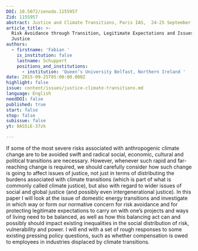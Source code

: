 ```yaml
---
DOI: 10.5072/zenodo.1155957
Zid: 1155957
abstract: Justice and Climate Transitions, Paris IAS,  24-25 September 2015 - Session 2
article_title: >-
  Risk Avoidance through Transition, Legitimate Expectations and Issues of
  Justice
authors:
  - firstname: 'Fabian '
    is_institution: false
    lastname: Schuppert
    positions_and_institutions:
      - institution: 'Queen’s University Belfast, Northern Ireland '
date: 2015-09-25T05:00:00.000Z
highlight: false
issue: content/issues/justice-climate-transitions.md
language: English
needDOI: false
published: true
start: false
stop: false
subissue: false
yt: 8AS5iE-37zk

---
```


If some of the most severe risks associated with anthropogenic climate change are to be avoided swift and radical social, economic, cultural and political transitions are necessary. However, whenever such rapid and far-reaching change is required, we should carefully consider how such change is going to affect issues of justice, not just in terms of distributing the burdens associated with climate transitions (which is part of what is commonly called climate justice), but also with regard to wider issues of social and global justice (and possibly even intergenerational justice). In this paper I will look at the issue of domestic energy transitions and investigate in which way or form our normative concern for risk avoidance and for protecting legitimate expectations to carry on with one’s projects and ways of living need to be balanced, as well as how this balancing act can and possibly should impact existing inequalities in the social distribution of risk, vulnerability and power. I will end with a set of rough responses to some existing pressing policy questions, such as whether compensation is owed to employees in industries displaced by climate transitions.

<Youtube yt="8AS5iE-37zk" caption="Risk avoidance through transition, legitimate expectations and issues of justice" start="false" stop="false"></Youtube>